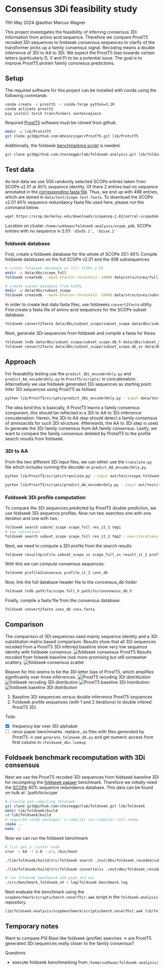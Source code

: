 # Consensus 3Di feasibility study
11th May 2024
@author Marcus Wagner


This project investigates the feasibility of inferring consensus 3Di information from amino acid sequence.
Therefore we compare ProstT5 recoded 3Di sequences to foldseek consensus sequences to clarify of the transformer picks up a family consensus signal.
Recoding means a double inferrence of 3Di to AA to 3Di.
We expect the ProstT5 bias towards certain letters (particularly D, V and P) to be a potential issue.
The goal is to improve ProstT5 protein family consnesus predictions.

## Setup
The required software for this project can be installed with conda using the following commands
```bash
conda create -n prostt5 -c conda-forge python=3.10
conda activate prostt5
pip install torch transformers sentencepiece
```

Required [ProstT5](https://github.com/mheinzinger/ProstT5) software must be cloned from github.
```bash
mkdir -p lib/ProtstT5
git clone git@github.com:mheinzinger/ProstT5.git lib/ProtstT5
```
Additionally, the foldseek [benchmarking script](https://github.com/steineggerlab/foldseek-analysis/blob/main/scopbenchmark/scripts/runFoldseek.sh) is needed.
```bash
git clone git@github.com:steineggerlab/foldseek-analysis.git lib/foldseek-analysis
```

## Test data
As test data we use 500 randomly selected SCOPe entries taken from SCOPe v2.01 at 40% sequence identity.
Of there 2 entries had no sequence annotated in the [corresponding fasta file](https://scop.berkeley.edu/downloads/scopeseq-2.01/astral-scopedom-seqres-gd-sel-gs-bib-40-2.01.fa
).
Thus, we end up with 498 entries, which are stored in `data/test/scope.test.fasta`.
To download the SCOPe v2.01 40% sequence redundancy fasta file used here, please run the command below.
```bash
wget https://scop.berkeley.edu/downloads/scopeseq-2.01/astral-scopedom-seqres-gd-sel-gs-bib-40-2.01.fa
```
Location on cluster `/home/sukhwan/foldseek-analysis/scope_pdb`.
SCOPe entries with no sequence in 2.01: `'d3n55.1', 'd1sse.1'`

### foldseek database
First, create a foldseek database for the whole of SCOPe 20.1 40%
Compile foldseek databases on the full SCOPe v2.01 and the 498 subsequences

```bash
# create foldseek database on full SCOPe 2.01
mkdir -p data/dbs/scope_full
foldseek createdb --mask-bfactor-threshold -10000 data/structures/full_scope_pdb scope_full/scope_full

# create subset database from SCOPe
mkdir -p data/dbs/subset_scope
foldseek createdb --mask-bfactor-threshold -10000 data/structures/subsset_scope_pdb subset_scope/subset_scope
```

In order to create test data fasta files, use foldseeks `convert2fasta` utility.
First create a fasta file of amino acid sequences for the SCOPe subset database.
```bash
foldseek convert2fasta data/dbs/subset_scope/subset_scope data/dbs/subset_scope.AA.fasta
```
Next, generate 3Di sequences from foldseek and compile a fasta for these.
```bash
foldseek lndb data/dbs/subset_scope/subset_scope.db_h data/dbs/subset_scope/subset_scope.db_ss_h
foldseek convert2fasta data/dbs/subset_scope/subset_scope.db_ss data/dbs/subset_scope.3Di.fasta
```

##  Approach
For feasability testing use the `predict_3Di_encoderOnly.py` and `predict_AA_encoderOnly.py` in `ProstT5/scripts/` in concatenation.
Alternatively we use foldseek generated 3Di sequences as starting point.
Infer 3Di sequences using ProstT5 as follows
```bash
python lib/ProstT5/scripts/predict_3Di_encoderOnly.py --input data/test/test.fasta --output out/test/test.output.3Di.fasta --half 1 --model models/test/
```
The idea bind this is basically, if ProstT5 learns a family consensus component, this should be reflected in a 3Di to AA to 3Di inferrence concatenation.
Herein, the 3Di to AA step should detect a family consensus of aminoacids for such 3Di structure.
Afterwards, the AA to 3Di step is used to generate the 3Di family consensus from AA family consensus.
Lastly, we want to compare the family consensus deteted by ProtstT5 to the profile search results from foldseek.

### 3Di to AA
From the two different 3Di input files, we can either use the `translate.py` file which includes running the decoder or `predict_AA_encoderOnly.py`.
```bash
python lib/ProstT5/scripts/translate.py --input out/test/scope.foldseek.3Di.fasta --output /path/to/output_directory --half 1 --is_3Di 1
```
```bash
python lib/ProstT5/scripts/predict_AA_encoderOnly.py --input out/test/scope.foldseek.3Di.fasta --output out/test/test.output.3Di.fasta --half 1 --model models/test/
```

### Foldseek 3Di profile computation
To compare the 3Di sequences predicted by ProstT5 double prediction, we use foldseek 3Di sequence profiles.
Now run two searches one with one iteration and one with two.
```bash
foldseek search subset_scope scope_full res_it_1 tmp1
# two iterations
foldseek search subset_scope scope_full res_it_2 tmp2 --num-iterations 2
```
Next, we need to compute a 3Di profile from the search results
```bash
foldseek result2profile subset_scope_ss scope_full_ss result_it_2 profile_it_2
```
With this we can compute consensus sequences.
```bash
foldseek profile2consensus profile_it_2 cons_db
```
Now, link the full database header file to the concensus_db folder
```bash
foldseek lndb path/to/scope.full_h path/to/consenesus_db_h
```

Finally, compile a fasta file from the consensus database.
```bash
foldseek convert2fasta cons_db cons.fasta
```

## Comparison
The comparison of 3Di sequences used mainly sequence identity and a 3Di substitution matrix based comparison.
Results show that all 3Di sequences recoded from a ProstT5 3Di inferred baseline show very low sequence identity with foldseek consensus.
![foldseek consensus ProstT5](out/foldseek_consensus.prostt5.3Di.seq_identity.hist.png)
Results recoded from folseek baseline look more promising but still somewhat scattery.
![foldseek consensus scatter](out/baseline_seq_ident.fsk_pt5_seq_ident.point.png)

Reason for this seems to be the 3Di letter bias of ProstT5, which amplifies significantly over three inferrences.
![ProstT5 recoding 3Di distritbution](out/pt5_pt5.3Di.bar.png)
![foldseek recoding 3Di distribution](out/fsk_pt5.3Di.bar.png)
![ProstT5 baseline 3Di histribution](out/pt5_base.3Di.bar.png)
![foldseek baseline 3Di distribution](out/foldseek_baseline.3Di.bar.png)


1. Baseline 3Di sequences versus double inferrence ProstT5 sequences
2. Foldseek profile sequences (with 1 and 2 iterations) to double infered ProstT5 3Di

Todo
-[x] frequency bar over 3Di alphabet
-[ ] rerun paper benchmarks. replace _ss files with files generated by ProstT5
-> use `generate_foldseek_db.py` and get numeric access from first column in `<foldseek_db>.lookup`  

## Foldseek benchmark recomputation with 3Di consensus
Next we use the ProstT5 recoded 3Di sequences from foldseek baseline 3Di for recompiling the [foldseek papaer](https://doi.org/10.1038/s41587-023-01773-0) benchmark. 
Therefore we initially need the [SCOPe](https://wwwuser.gwdg.de/~compbiol/foldseek/scop40pdb.tar.gz) 40% sequence redundance database.
This data can be found on hulk at ´/path/to/scope´
```bash
# cloning and compiling foldseek
git clone git@github.com:steineggerlab/foldseek.git lib/foldseek
mkdir lib/foldseek/build
cd lib/foldseek/build
# required conda packages: c-compiler cxx-compiler rust cmake
cmake ..
make -j
```
Now we can run the foldseek benchmark
```bash
# fist get a cluster node
srun -c 64 -t 1-0 --pty /bin/bash

./lib/foldseek/build/src/foldseek search ./out/dbs/foldseek_recoded/subset_scope_recoded ./data/dbs/subset_scope_no_ca/subset_scope ./out/benchmark/foldseek/results ./out/benchmark/foldseek/tmp/ --threads 64 -s 9.5 --max-seqs 2000 -e 10

./lib/foldseek/build/src/foldseek convertalis ./out/dbs/foldseek_recoded/subset_scope_recoded ./data/dbs/subset_scope_no_ca/subset_scope ./out/benchmark/foldseek/results ./out/benchmark/foldseek/alignment.ma

# run foldseek benchmark and pipe std out
./src/benchmark_foldseek.sh > log/foldseek.benchmark.log
```
Next evaluate the benchmark using the `scopbenchmark/scripts/bench.noselfhit.awk` script in the `foldseek-analysis` repository.
```bash
lib/foldseek-analysis/scopbenchmark/scripts/bench.noselfhit.awk lib/foldseek-analysis/scopbenchmark/data/scop_lookup.fix.tsv <(cat out/benchmark/foldseek/iter2/bench_iter2) > out/benchmark/foldseek.rocx
```

## Temporary notes
Want to compare PSI Blast like foldseek (profile) searches -> are ProstT5 generated 3Di sequences really closer to the family consensus?

Questions
- execute foldseek benchmarking from `/home/sukhwan/foldseek-analysis/`


